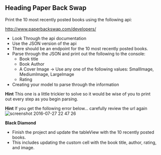 ## **Heading Paper Back Swap**

Print the 10 most recently posted books using the following api:

 http://www.paperbackswap.com/developers/

 - Look Through the api documentation
 - Use the JSON version of the api 
 - There should be an endpoint for the 10 most recently posted books.
  - Parse through the JSON and print out the following to the console:
    - Book title
    - Book Author
    - A Cover Image -> Use any one of the following values: SmallImage, MediumImage, LargeImage
    - Rating
 - Creating your model to parse through the information

  **Hint** This one is a little trickier to solve so it would be wise of you to print out every step as you begin parsing. 

  **Hint** If you get the following error below... carefully review the url again
![screenshot 2016-07-27 22 47 26](https://cloud.githubusercontent.com/assets/6709516/17279664/5d88c1d2-5737-11e6-94fb-db15e640eb05.png)

  **Black Diamond** 
  - Finish the project and update the tableView with the 10 recently posted books.
  - This includes updating the custom cell with the book title, author, 
  rating, and image.
